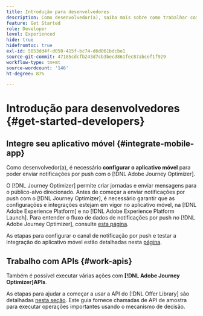 ```yaml
---
title: Introdução para desenvolvedores
description: Como desenvolvedor(a), saiba mais sobre como trabalhar com o Journey Optimizer
feature: Get Started
role: Developer
level: Experienced
hide: true
hidefromtoc: true
exl-id: 5053dd4f-d050-415f-bc74-d6d061bdcbe1
source-git-commit: 47185cdcfb243d7cb3becd861fec87abcef1f929
workflow-type: tm+mt
source-wordcount: '146'
ht-degree: 87%

---
```


# Introdução para desenvolvedores {#get-started-developers}

## Integre seu aplicativo móvel {#integrate-mobile-app}

Como desenvolvedor(a), é necessário **configurar o aplicativo móvel** para poder enviar notificações por push com o [!DNL Adobe Journey Optimizer].

O [!DNL Journey Optimizer] permite criar jornadas e enviar mensagens para o público-alvo direcionado. Antes de começar a enviar notificações por push com o [!DNL Journey Optimizer], é necessário garantir que as configurações e integrações estejam em vigor no aplicativo móvel, na [!DNL Adobe Experience Platform] e no [!DNL Adobe Experience Platform Launch]. Para entender o fluxo de dados de notificações por push no [!DNL Adobe Journey Optimizer], consulte [esta página](../../push/push-gs.md).

As etapas para configurar o canal de notificação por push e testar a integração do aplicativo móvel estão detalhadas nesta [página](../../push/push-configuration.md).

## Trabalho com APIs {#work-apis}

Também é possível executar várias ações com **[!DNL Adobe Journey Optimizer]APIs**.

As etapas para ajudar a começar a usar a API do [!DNL Offer Library] são detalhadas [nesta seção](../../offers/api-reference/getting-started.md). Este guia fornece chamadas de API de amostra para executar operações importantes usando o mecanismo de decisão.
